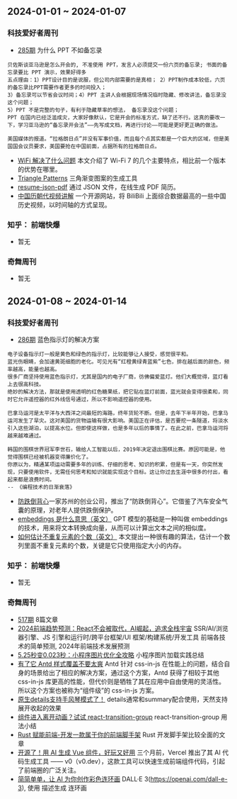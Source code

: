## 2024-01-01 ~ 2024-01-07
### 科技爱好者周刊
* [285期](https://github.com/ruanyf/weekly/blob/master/docs/issue-285.md) 为什么 PPT 不如备忘录
```
贝佐斯谈亚马逊是怎么开会的, 不准使用 PPT，发言人必须提交一份六页的备忘录; 书面的备忘录要比 PPT 演示，效果好得多
五点理由：1）PPT设计目的是说服，但公司内部需要的是真相； 2）PPT制作成本较低，六页的备忘录比PPT需要作者更多的时间投入；
3）备忘录可以节省会议时间；4）PPT 主讲人会根据现场情况临时隐藏、修改讲法，备忘录没这个问题；
5）PPT 不是完整的句子，有利于隐藏草率的想法， 备忘录没这个问题；
PPT 在国内已经泛滥成灾，大家好像默认，它是开会的标准方式，缺了还不行。这真的要改一下，学习亚马逊的“备忘录开会法”——先写成文档，再进行讨论——可能是更好更正确的做法。

美国媒体的报道。“拉格朗日点”并没有军事价值，而且每个点其实都是一个巨大的区域，但是美国国会议员要求，美国要抢在中国前面，占据所有的拉格朗日点。
```
* [WiFi 解决了什么问题](https://spectrum.ieee.org/wi-fi-7) 本文介绍了 Wi-Fi 7 的几个主要特点，相比前一个版本的优势在哪里。
* [Triangle Patterns](https://sinqi.tools/triangle) 三角渐变图案的生成工具
* [resume-json-pdf](https://github.com/RylanBot/resume-json-pdf) 通过 JSON 文件，在线生成 PDF 简历。
* [中国历朝代视频讲解](https://www.historyline.online/) 一个开源网站，将 BiliBili 上面综合数据最高的一些中国历史视频，以时间轴的方式呈现。

### 知乎： 前端快爆
* 暂无

### 奇舞周刊
* 暂无

## 2024-01-08 ~ 2024-01-14
### 科技爱好者周刊
* [286期](https://github.com/ruanyf/weekly/blob/master/docs/issue-286.md) 蓝色指示灯的解决方案
```
电子设备指示灯一般是黄色和绿色的指示灯，比较能够让人接受，感觉很平和。
蓝光伤眼睛，会加速黄斑细胞的老化。可见光有“红橙黄绿青蓝紫”七色，排在越后面的颜色，频率越高，能量也越高。
很多厂商坚持使用蓝色指示灯，尤其是国内的电子厂商，彷佛偏爱蓝灯。他们大概觉得，蓝灯看上去很高科技。
绝妙的解决方法，那就是使用透明的红色糖果纸，把它贴在蓝灯前面，蓝光就会变得很柔和，同时它允许遥控器的红外线信号通过，所以不影响遥控器的使用。

巴拿马运河是太平洋与大西洋之间最短的海路，终年货轮不断。但是，去年下半年开始，巴拿马运河发生了旱灾。这对美国的货物运输有很大影响。美国正在评估，是否要挖一条隧道，将淡水引入这些湖泊，以提高水位。但即使这样做，也是多年以后的事情了。在此之前，巴拿马运河将越来越难通过。

韩国的围棋世界冠军李世石，输给人工智能以后，2019年决定退出围棋比赛。原因可能是，他觉得围棋已经被机器变得廉价化了。
你原以为，精通某项运动需要多年的训练、仔细的思考、知识的积累，但是有一天，你突然发现，只要使用软件，无需任何思考和知识就能实现这个目标。这让你过去生涯中很多的付出，看起来都是浪费时间。
-- 《编程技术的日渐衰落》
```
* [防跌倒背心](https://mymodernmet.com/wearable-airbags-elderly-fall-protection/)一家苏州的创业公司，推出了“防跌倒背心”。它借鉴了汽车安全气囊的原理，对老年人提供跌倒保护。
* [embeddings 是什么意思（英文）](https://simonwillison.net/2023/Oct/23/embeddings/) GPT 模型的基础是一种叫做 embeddings 的技术，用来将文本转换成向量，从而可以计算出文本之间的相似度。
* [如何估计不重复元素的个数（英文）](https://justinjaffray.com/a-charming-algorithm-for-count-distinct/) 本文提出一种很有趣的算法，估计一个数列里面不重复元素的个数，关键是它只使用指定大小的内存。


### 知乎： 前端快爆
* 暂无

### 奇舞周刊
* [517期](https://mp.weixin.qq.com/s?__biz=Mzg4MTYwMzY1Mw==&mid=2247510503&idx=1&sn=9fd2ebdde847e8064cba1a1f8311593c&chksm=cf618ccdf81605dbb3e15097c995751d57262d8154807fcf1061c711f10c812daec64fd8be62&scene=178&cur_album_id=1899297601078771727#rd) 8篇文章
* [2024前端趋势预测：React不会被取代，AI崛起，追求全栈宇宙](https://mp.weixin.qq.com/s?__biz=MzUxMzcxMzE5Ng==&mid=2247523658&idx=1&sn=72a6ed9e1bfddc45c8437afb1e770327&scene=21#wechat_redirect) SSR/AI/浏览器引擎、JS 引擎和运行时/跨平台框架/UI 框架/构建系统/开发工具  前端各技术的简单预测, 2024年前端技术发展预测
* [5.25秒变0.023秒：小程序图片优化全攻略](https://mp.weixin.qq.com/s?__biz=MzU2Mzk1NzkwOA==&mid=2247497970&idx=1&sn=2893fc003334d9d1b8b79c8e84948169&scene=21#wechat_redirect) 小程序图片加载实践总结
* [有了它 Antd 样式覆盖不要太爽](https://mp.weixin.qq.com/s?__biz=MzU2NjU3Nzg2Mg==&mid=2247510824&idx=1&sn=bc0be0ab38b4f6ee46ffbb233b17e523&scene=21#wechat_redirect) Antd 针对 css-in-js 在性能上的问题，结合自身的场景给出了相应的解决方案，通过这个方案，Antd 获得了相较于其他 css-in-js 库更高的性能，但代价则是牺牲了其在应用中自由使用的灵活性。所以这个方案也被称为“组件级”的 css-in-js 方案。
* [原生details支持手风琴模式了！](https://mp.weixin.qq.com/s?__biz=MzIyMDc1NTYxNg==&mid=2247488839&idx=1&sn=ba204dfe5b124fb8380ec6c6bd30b72d&scene=21#wechat_redirect) details通常和summary配合使用，天然支持展开收起的效果
* [组件进入离开动画？试试 react-transition-group](https://mp.weixin.qq.com/s?__biz=Mzg3OTYzMDkzMg==&mid=2247500300&idx=1&sn=9e323bfdb9d8827a5bc37c18e2f2672c&scene=21#wechat_redirect) react-transition-group 用法小结
* [Rust 赋能前端-开发一款属于你的前端脚手架](https://mp.weixin.qq.com/s?__biz=Mzg3NjU2OTE1Mw==&mid=2247491204&idx=1&sn=d0f837533b2a05ceee598d57df912e1f&scene=21#wechat_redirect) Rust 开发脚手架比较全面的文章
* [开源了！用 AI 生成 Vue 组件，好玩又好用](https://mp.weixin.qq.com/s?__biz=MzU2MTIyNDUwMA==&mid=2247526301&idx=2&sn=e49f087a69f78051c9fce79f99516a75&scene=21#wechat_redirect) 三个月前，Vercel 推出了其 AI 代码生成工具 —— v0（v0.dev），这款工具可以快速生成前端组件代码，引起了前端圈的广泛关注。
* [简简单单，让 AI 为你创作彩色连环画](https://mp.weixin.qq.com/s?__biz=Mzk0NTYyODg2OA==&mid=2247484272&idx=1&sn=2cbdbbce93319110587448220aed0fd4&scene=21#wechat_redirect) DALL·E 3(https://openai.com/dall-e-3), 使用 描述生成 连环画
